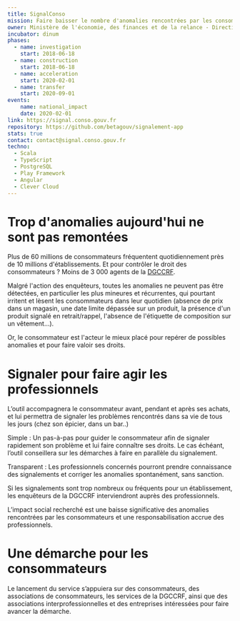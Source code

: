 ```yaml
---
title: SignalConso
mission: Faire baisser le nombre d'anomalies rencontrées par les consommateurs
owner: Ministère de l'économie, des finances et de la relance - Direction générale de la concurrence, de la consommation et de la répression des fraudes (DGCCRF)
incubator: dinum
phases:
  - name: investigation
    start: 2018-06-18
  - name: construction
    start: 2018-06-18
  - name: acceleration
    start: 2020-02-01
  - name: transfer
    start: 2020-09-01
events:
    name: national_impact
    date: 2020-02-01
link: https://signal.conso.gouv.fr
repository: https://github.com/betagouv/signalement-app
stats: true
contact: contact@signal.conso.gouv.fr
techno:
  - Scala
  - TypeScript
  - PostgreSQL
  - Play Framework
  - Angular
  - Clever Cloud
---
```


Trop d'anomalies aujourd'hui ne sont pas remontées
===================================================

Plus de 60 millions de consommateurs fréquentent quotidiennement près de 10 millions d'établissements. Et pour contrôler le droit des consommateurs ? Moins de 3 000 agents de la [DGCCRF](https://www.economie.gouv.fr/dgccrf).

Malgré l'action des enquêteurs, toutes les anomalies ne peuvent pas être détectées, en particulier les plus mineures et récurrentes, qui pourtant irritent et lèsent les consommateurs dans leur quotidien (absence de prix dans un magasin, une date limite dépassée sur un produit, la présence d'un produit signalé en retrait/rappel, l'absence de l'étiquette de composition sur un vêtement…).

Or, le consommateur est l'acteur le mieux placé pour repérer de possibles anomalies et pour faire valoir ses droits.

Signaler pour faire agir les professionnels
===========================================

L’outil  accompagnera le consommateur avant, pendant et après ses achats, et lui permettra de signaler les problèmes rencontrés dans sa vie de tous les jours (chez son épicier, dans un bar..)

Simple : Un pas-à-pas pour guider le consommateur afin de signaler rapidement son problème et lui faire connaître ses droits. Le cas échéant, l’outil conseillera sur les démarches à faire en parallèle du signalement.

Transparent : Les professionnels concernés pourront prendre connaissance des signalements et corriger les anomalies spontanément, sans sanction.

Si les signalements sont trop nombreux ou fréquents pour un établissement, les enquêteurs de la DGCCRF interviendront auprès des professionnels.

L’impact social recherché est une baisse significative des anomalies rencontrées par les consommateurs et une responsabilisation accrue des professionnels.


Une démarche pour les consommateurs
===================================

Le lancement du service s’appuiera sur des consommateurs, des associations de consommateurs, les services de la DGCCRF, ainsi que des associations interprofessionnelles et des entreprises intéressées pour faire avancer la démarche.
